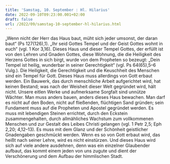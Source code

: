 ```yaml
---
title: 'Samstag, 10. September : Hl. Hilarius'
date: 2022-09-10T09:23:00.001+02:00
draft: false
url: /2022/09/samstag-10-september-hl-hilarius.html
---
```


„Wenn nicht der Herr das Haus baut, müht sich jeder umsonst, der daran baut“ (Ps 127(126),1). „Ihr seid Gottes Tempel und der Geist Gottes wohnt in euch“ (vgl. 1 Kor 3,16). Dieses Haus und dieser Tempel Gottes, der erfüllt ist von den Lehren und Gnaden Gottes, diese Wohnung, die die Heiligkeit des Herzens Gottes in sich birgt, wurde von dem Propheten so bezeugt: „Dein Tempel ist heilig, wunderbar in seiner Gerechtigkeit“ (vgl. Ps 64(65),5–6 Vulg.). Die Heiligkeit, die Gerechtigkeit und die Keuschheit des Menschen sind ein Tempel für Gott. Dieses Haus muss allerdings von Gott erbaut werden. Ein Bauwerk, das durch menschliche Arbeit aufgerichtet wird, hat keinen Bestand; was nach der Weisheit dieser Welt gegründet wird, hält nicht. Unsere eitlen Werke und aufmerksame Sorgfalt sind unnütze Wächter. Man muss anders bauen, anders dieses Haus bewachen. Man darf es nicht auf den Boden, nicht auf fließenden, flüchtigen Sand gründen; sein Fundament muss auf die Propheten und Apostel gegründet werden. Es muss mit lebendigen Steinen errichtet, durch den Eckstein zusammengehalten, durch allmähliches Wachstum zum vollkommenen Menschen und zur Gestalt des Leibes Christi gelangen (vgl. 1 Petr 2,5; Eph 2,20; 4,12–13). Es muss mit dem Glanz und der Schönheit geistlicher Gnadengaben geschmückt werden. Wenn es so von Gott erbaut wird, das heißt nach seiner Lehre, wird es nicht einstürzen. Und dieses Haus wird sich auf viele andere ausdehnen, denn was ein einzelner Glaubender aufbaut, das kommt einem jeden von uns zugute und dient der Verschönerung und dem Aufbau der himmlischen Stadt.